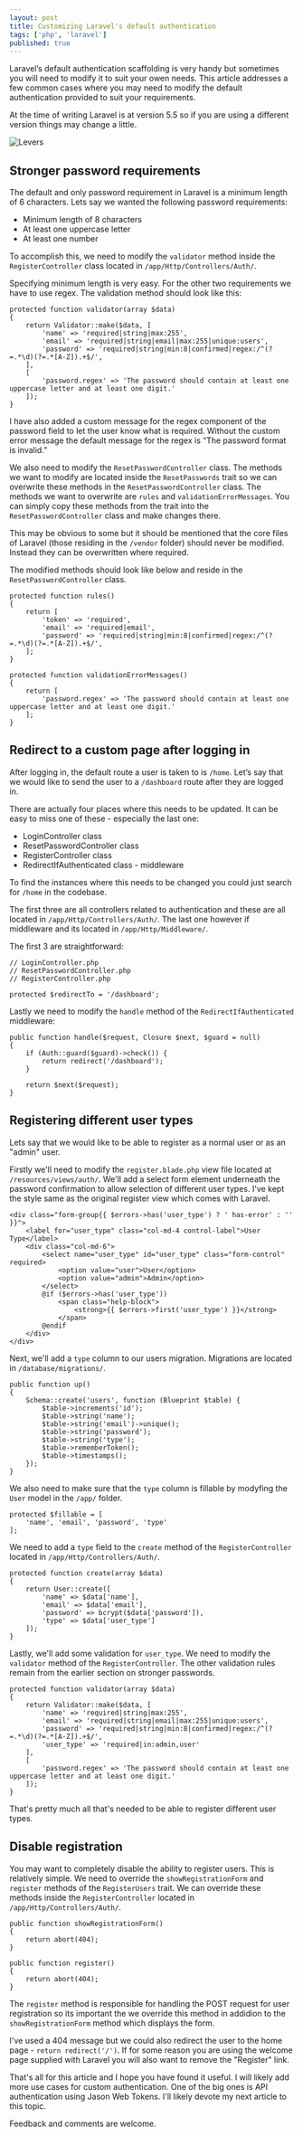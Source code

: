 ```yaml
---
layout: post
title: Customizing Laravel's default authentication
tags: ['php', 'laravel']
published: true
---
```


Laravel’s default authentication scaffolding is very handy but sometimes you will need to modify it to suit your owen needs. This article addresses a few common cases where you may need to modify the default authentication provided to suit your requirements.

At the time of writing Laravel is at version 5.5 so if you are using a different version things may change a little.

![Levers](/img/lever.jpg "Levers")


## Stronger password requirements

The default and only password requirement in Laravel is a minimum length of 6 characters. Lets say we wanted the following password requirements:
* Minimum length of 8 characters
* At least one uppercase letter
* At least one number

To accomplish this, we need to modify the `validator` method inside the `RegisterController` class located in `/app/Http/Controllers/Auth/`. 

Specifying minimum length is very easy. For the other two requirements we have to use regex. The validation method should look like this:

```
protected function validator(array $data)
{
    return Validator::make($data, [
        'name' => 'required|string|max:255',
        'email' => 'required|string|email|max:255|unique:users',
        'password' => 'required|string|min:8|confirmed|regex:/^(?=.*\d)(?=.*[A-Z]).+$/',
    ],
    [
        'password.regex' => 'The password should contain at least one uppercase letter and at least one digit.'
    ]);
}
```

I have also added a custom message for the regex component of the password field to let the user know what is required. Without the custom error message the default message for the regex is “The password format is invalid.”

We also need to modify the `ResetPasswordController` class. The methods we want to modify are located inside the `ResetPasswords` trait so we can overwrite these methods in the `ResetPasswordController` class. The methods we want to overwrite are `rules` and `validationErrorMessages`. You can simply copy these methods from the trait into the `ResetPasswordController` class and make changes there.

This may be obvious to some but it should be mentioned that the core files of Laravel (those residing in the `/vendor` folder) should never be modified. Instead they can be overwritten where required.

The modified methods should look like below and reside in the `ResetPasswordController` class.

```
protected function rules()
{
    return [
        'token' => 'required',
        'email' => 'required|email',
        'password' => 'required|string|min:8|confirmed|regex:/^(?=.*\d)(?=.*[A-Z]).+$/',
    ];
}

protected function validationErrorMessages()
{
    return [
        'password.regex' => 'The password should contain at least one uppercase letter and at least one digit.'
    ];
}
```


## Redirect to a custom page after logging in

After logging in, the default route a user is taken to is `/home`. Let’s say that we would like to send the user to a `/dashboard` route after they are logged in.

There are actually four places where this needs to be updated. It can be easy to miss one of these - especially the last one:
* LoginController class
* ResetPasswordController class
* RegisterController class
* RedirectIfAuthenticated class - middleware

To find the instances where this needs to be changed you could just search for `/home` in the codebase.

The first three are all controllers related to authentication and these are all located in `/app/Http/Controllers/Auth/`. The last one however if middleware and its located in `/app/Http/Middleware/`.

The first 3 are straightforward:

```
// LoginController.php
// ResetPasswordController.php
// RegisterController.php

protected $redirectTo = '/dashboard';
```

Lastly we need to modify the `handle` method of the `RedirectIfAuthenticated` middleware:

```
public function handle($request, Closure $next, $guard = null)
{
    if (Auth::guard($guard)->check()) {
        return redirect('/dashboard');
    }

    return $next($request);
}
```


## Registering different user types

Lets say that we would like to be able to register as a normal user or as an "admin" user.

Firstly we'll need to modify the `register.blade.php` view file located at `/resources/views/auth/`. We'll add a select form element underneath the password confirmation to allow selection of different user types. I've kept the style same as the original register view which comes with Laravel.

```
<div class="form-group{{ $errors->has('user_type') ? ' has-error' : '' }}">
    <label for="user_type" class="col-md-4 control-label">User Type</label>
    <div class="col-md-6">
        <select name="user_type" id="user_type" class="form-control" required>
            <option value="user">User</option>
            <option value="admin">Admin</option>
        </select>
        @if ($errors->has('user_type'))
            <span class="help-block">
                <strong>{{ $errors->first('user_type') }}</strong>
            </span>
        @endif
    </div>
</div>
```

Next, we'll add a `type` column to our users migration. Migrations are located in `/database/migrations/`.

```
public function up()
{
    Schema::create('users', function (Blueprint $table) {
        $table->increments('id');
        $table->string('name');
        $table->string('email')->unique();
        $table->string('password');
        $table->string('type');
        $table->rememberToken();
        $table->timestamps();
    });
}
```

We also need to make sure that the `type` column is fillable by modyfing the `User` model in the `/app/` folder.

```
protected $fillable = [
    'name', 'email', 'password', 'type'
];
```

We need to add a `type` field to the `create` method of the `RegisterController` located in `/app/Http/Controllers/Auth/`.

```
protected function create(array $data)
{
    return User::create([
        'name' => $data['name'],
        'email' => $data['email'],
        'password' => bcrypt($data['password']),
        'type' => $data['user_type']
    ]);
}
```

Lastly, we'll add some validation for `user_type`. We need to modify the `validator` method of the `RegisterController`. The other validation rules remain from the earlier section on stronger passwords.

```
protected function validator(array $data)
{
    return Validator::make($data, [
        'name' => 'required|string|max:255',
        'email' => 'required|string|email|max:255|unique:users',
        'password' => 'required|string|min:8|confirmed|regex:/^(?=.*\d)(?=.*[A-Z]).+$/',
        'user_type' => 'required|in:admin,user'
    ],
    [
        'password.regex' => 'The password should contain at least one uppercase letter and at least one digit.'
    ]);
}
```

That's pretty much all that's needed to be able to register different user types.

## Disable registration

You may want to completely disable the ability to register users. This is relatively simple. We need to override the `showRegistrationForm` and `register` methods of the `RegisterUsers` trait. We can override these methods inside the `RegisterController` located in `/app/Http/Controllers/Auth/`.

```
public function showRegistrationForm()
{
    return abort(404);
}

public function register()
{
    return abort(404);
}
```

The `register` method is responsible for handling the POST request for user registration so its important the we override this method in addidion to the `showRegistrationForm` method which displays the form.

I've used a 404 message but we could also redirect the user to the home page - `return redirect('/')`. If for some reason you are using the welcome page supplied with Laravel you will also want to remove the "Register" link.

That's all for this article and I hope you have found it useful. I will likely add more use cases for custom authentication. One of the big ones is API authentication using Jason Web Tokens. I'll  likely devote my next article to this topic.

Feedback and comments are welcome.
